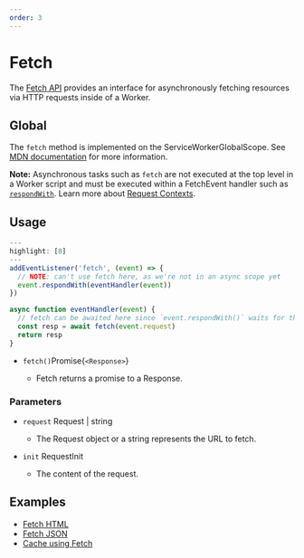 ```yaml
---
order: 3
---
```


# Fetch

The [Fetch API](https://developer.mozilla.org/en-US/docs/Web/API/Fetch_API) provides an interface for asynchronously fetching resources via HTTP requests inside of a Worker.

## Global

The `fetch` method is implemented on the ServiceWorkerGlobalScope. See [MDN documentation](https://developer.mozilla.org/en-US/docs/Web/API/WindowOrWorkerGlobalScope/fetch) for more information.

<Aside>

__Note:__ Asynchronous tasks such as `fetch` are not executed at the top level in a Worker script and must be executed within a FetchEvent handler such as [`respondWith`](/reference/fetch-event#methods). Learn more about [Request Contexts](/about/tips/request-context).

</Aside>


## Usage
<!-- This code example needs more work -->
```js
---
highlight: [8]
---
addEventListener('fetch', (event) => {
  // NOTE: can't use fetch here, as we're not in an async scope yet
  event.respondWith(eventHandler(event))
})

async function eventHandler(event) {
  // fetch can be awaited here since `event.respondWith()` waits for the Promise it receives to settle
  const resp = await fetch(event.request)
  return resp
}
```

<!-- Where do we have the return type in this format? -->
<Definitions>

- <Code>fetch()</Code><TypeLink href="/reference/apis/response">Promise{`<Response>`}</TypeLink>
  
  - Fetch returns a promise to a Response.
  
</Definitions>
  

### Parameters

<Definitions>

- `request` <TypeLink href="/reference/apis/request">Request</TypeLink> | <Type>string</Type>
  - The <TypeLink href="/reference/apis/request">Request</TypeLink> object or a string represents the URL to fetch.

- `init` <TypeLink href="/reference/apis/request#requestinit">RequestInit</TypeLink>
  - The content of the request.


</Definitions>

## Examples

- [Fetch HTML](/templates/pages/fetch_html)
- [Fetch JSON](/templates/pages/fetch_json)
- [Cache using Fetch](/templates/pages/cache_ttl/) 

<!-- ## ToDo:
- Fix http://localhost:8000/reference/apis/fetch-event#methods and http://localhost:8000/about/tips/request-context links
[Fetch HTML](/templates/pages/fetch_html)
- [Fetch JSON](/templates/pages/fetch_json)
- [Cache using Fetch](/templates/pages/cache_ttl/)  -->